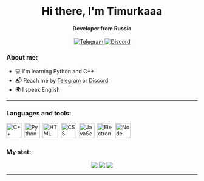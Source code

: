 <div id="header" align="center">
  <h1>Hi there, I'm Timurkaaa</h1>
  <h4>Developer from Russia</h4>
</div>

<div id="socials" align="center">
  <a href="https://t.me/Timurkaaa123/">
    <img src="https://img.shields.io/badge/Telegram-2CA5E0?style=for-the-badge&logo=telegram&logoColor=white" alt="Telegram">
  </a>
  <a href="https://discordapp.com/users/771247907315384320/">
    <img src="https://img.shields.io/badge/Discord-%235865F2.svg?style=for-the-badge&logo=discord&logoColor=white" alt="Discord">
  </a>
</div>

### About me:
-  💻 I'm learning Python and C++
-  📬 Reach me by [Telegram](https://t.me/Timurkaaa123) or [Discord](https://discordapp.com/users/771247907315384320)
-  🌍 I speak English

---

### Languages and tools:
<img src="https://cdn.jsdelivr.net/gh/devicons/devicon@latest/icons/cplusplus/cplusplus-original.svg" title="C++" width="40" height="40"/>&nbsp;
<img src="https://cdn.jsdelivr.net/gh/devicons/devicon@latest/icons/python/python-original.svg" title="Python" width="40" height="40"/>&nbsp;
<img src="https://cdn.jsdelivr.net/gh/devicons/devicon@latest/icons/html5/html5-original.svg" title="HTML" width="40" height="40"/>&nbsp;
<img src="https://cdn.jsdelivr.net/gh/devicons/devicon@latest/icons/css3/css3-original.svg" title="CSS" width="40" height="40"/>&nbsp;
<img src="https://cdn.jsdelivr.net/gh/devicons/devicon@latest/icons/javascript/javascript-original.svg" title="JavaScript" width="40" height="40"/>&nbsp;
<img src="https://cdn.jsdelivr.net/gh/devicons/devicon@latest/icons/electron/electron-original.svg" title="Electron" width="40" height="40"/>&nbsp;
<img src="https://cdn.jsdelivr.net/gh/devicons/devicon@latest/icons/nodejs/nodejs-original-wordmark.svg" title="Node JS" width="40" height="40"/>&nbsp;

### My stat:

<div id="stat" align="center">
  <img src="http://github-profile-summary-cards.vercel.app/api/cards/profile-details?username=Timurkaaaaaaa&theme=github_dark"/>
  <img src="http://github-profile-summary-cards.vercel.app/api/cards/most-commit-language?username=Timurkaaaaaaa&theme=github_dark"/>
  <img src="https://github-profile-summary-cards.vercel.app/api/cards/stats?username=Timurkaaaaaaa&theme=github_dark"/>
</div>

---
